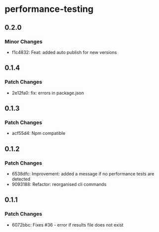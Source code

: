 # performance-testing

## 0.2.0

### Minor Changes

- f1c4832: Feat: added auto publish for new versions

## 0.1.4

### Patch Changes

- 2e12fa0: fix: errors in package.json

## 0.1.3

### Patch Changes

- acf55d4: Npm compatible

## 0.1.2

### Patch Changes

- 6538dfc: Improvement: added a message if no performance tests are detected
- 9093188: Refactor: reorganised cli commands

## 0.1.1

### Patch Changes

- 6072bbc: Fixes #36 - error if results file does not exist
